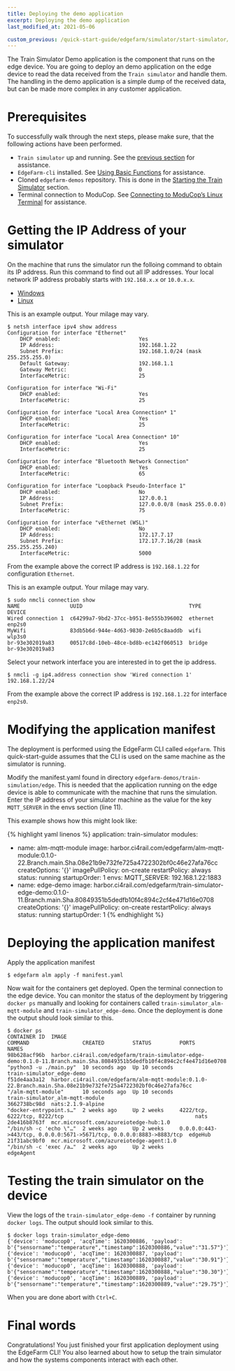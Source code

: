 ```yaml
---
title: Deploying the demo application
excerpt: Deploying the demo application
last_modified_at: 2021-05-06

custom_previous: /quick-start-guide/edgefarm/simulator/start-simulator/
---
```

The Train Simulator Demo application is the component that runs on the edge device. You are going to deploy an demo application on the edge device to read the data received from the `Train simulator` and handle them. The handling in the demo application is a simple dump of the received data, but can be made more complex in any customer application.

# Prerequisites

To successfully walk through the next steps, please make sure, that the following actions have been performed.

* `Train simulator` up and running. See the [previous section](/quick-start-guide/edgefarm/simulator/start-simulator/) for assistance.
* `EdgeFarm-cli` installed. See [Using Basic Functions](/quick-start-guide/edgefarm/basic-functions/) for assistance.
* Cloned `edgefarm-demos` repository. This is done in the [Starting the Train Simulator](/quick-start-guide/edgefarm/simulator/start-simulator/) section.
* Terminal connection to ModuCop. See [Connecting to ModuCop’s Linux Terminal](/quick-start-guide/moducop/connect-to-terminal/) for assistance.

# Getting the IP Address of your simulator

On the machine that runs the simulator run the folloing command to obtain its IP address.
Run this command to find out all IP addresses. Your local network IP address probably starts with `192.168.x.x` or `10.0.x.x`.

<ul class="nav nav-tabs">
  <li class="nav-item"><a class="nav-link active" data-toggle="tab" href="#Windows" role="tab" >Windows</a></li>
  <li class="nav-item"><a class="nav-link" data-toggle="tab" href="#Linux" role="tab">Linux</a></li>
</ul>
<div class="tab-content">
<div class="tab-pane fade in active" id="Windows" role="tabpanel" markdown="1">

This is an example output. Your milage may vary.

```console
$ netsh interface ipv4 show address
Configuration for interface "Ethernet"
    DHCP enabled:                         Yes
    IP Address:                           192.168.1.22
    Subnet Prefix:                        192.168.1.0/24 (mask 255.255.255.0)
    Default Gateway:                      192.168.1.1
    Gateway Metric:                       0
    InterfaceMetric:                      25

Configuration for interface "Wi-Fi"
    DHCP enabled:                         Yes
    InterfaceMetric:                      25

Configuration for interface "Local Area Connection* 1"
    DHCP enabled:                         Yes
    InterfaceMetric:                      25

Configuration for interface "Local Area Connection* 10"
    DHCP enabled:                         Yes
    InterfaceMetric:                      25

Configuration for interface "Bluetooth Network Connection"
    DHCP enabled:                         Yes
    InterfaceMetric:                      65

Configuration for interface "Loopback Pseudo-Interface 1"
    DHCP enabled:                         No
    IP Address:                           127.0.0.1
    Subnet Prefix:                        127.0.0.0/8 (mask 255.0.0.0)
    InterfaceMetric:                      75

Configuration for interface "vEthernet (WSL)"
    DHCP enabled:                         No
    IP Address:                           172.17.7.17
    Subnet Prefix:                        172.17.7.16/28 (mask 255.255.255.240)
    InterfaceMetric:                      5000
```

From the example above the correct IP address is `192.168.1.22` for configuration `Ethernet`.

</div>
<div class="tab-pane fade in" id="Linux" role="tabpanel" markdown="1">

This is an example output. Your milage may vary.

```console
$ sudo nmcli connection show                
NAME                UUID                                  TYPE       DEVICE          
Wired connection 1  c64299a7-9bd2-37cc-b951-8e555b396002  ethernet   enp2s0          
MyWifi              83db5b6d-944e-4d63-9830-2e6b5c8aaddb  wifi       wlp3s0          
br-93e302019a83     00517c8d-10eb-48ce-bd8b-ec142f060513  bridge     br-93e302019a83 
```

Select your network interface you are interested in to get the ip address.

```
$ nmcli -g ip4.address connection show 'Wired connection 1'                      
192.168.1.22/24
```
From the example above the correct IP address is `192.168.1.22` for interface `enp2s0`.

</div>
</div> <!-- tab-content -->

# Modifying the application manifest

The deployment is performed using the EdgeFarm CLI called `edgefarm`. This quick-start-guide assumes that the CLI is used on the same machine as the simulator is running.

Modify the manifest.yaml found in directory `edgefarm-demos/train-simulation/edge`. This is needed that the application running on the edge device is able to communicate with the machine that runs the simulation.
Enter the IP address of your simulator machine as the value for the key `MQTT_SERVER` in the envs section (line 11).

This example shows how this might look like:

{% highlight yaml linenos %}
application: train-simulator
modules:
  - name: alm-mqtt-module
    image: harbor.ci4rail.com/edgefarm/alm-mqtt-module:0.1.0-22.Branch.main.Sha.08e21b9e732fe725a4722302bf0c46e27afa76cc
    createOptions: '{}'
    imagePullPolicy: on-create
    restartPolicy: always
    status: running
    startupOrder: 1
    envs:
      MQTT_SERVER: 192.168.1.22:1883
  - name: edge-demo
    image:  harbor.ci4rail.com/edgefarm/train-simulator-edge-demo:0.1.0-11.Branch.main.Sha.80849351b5dedfb10f4c894c2cf4e471d16e0708
    createOptions: '{}'
    imagePullPolicy: on-create
    restartPolicy: always
    status: running
    startupOrder: 1
{% endhighlight %}

# Deploying the application manifest

Apply the application manifest 

```console
$ edgefarm alm apply -f manifest.yaml
```

Now wait for the containers get deployed.
Open the terminal connection to the edge device. You can monitor the status of the deployment by triggering `docker ps` manually and looking for containers called `train-simulator_alm-mqtt-module` and `train-simulator_edge-demo`.
Once the deployment is done the output should look similar to this.

```console
$ docker ps
CONTAINER ID  IMAGE                                                                                                                     COMMAND                 CREATED         STATUS         PORTS                                                                 NAMES
98b628acf96b  harbor.ci4rail.com/edgefarm/train-simulator-edge-demo:0.1.0-11.Branch.main.Sha.80849351b5dedfb10f4c894c2cf4e471d16e0708   "python3 -u ./main.py"  10 seconds ago  Up 10 seconds                                                                        train-simulator_edge-demo                
f51de4aa3a12  harbor.ci4rail.com/edgefarm/alm-mqtt-module:0.1.0-22.Branch.main.Sha.08e21b9e732fe725a4722302bf0c46e27afa76cc             "/alm-mqtt-module"      10 seconds ago  Up 10 seconds                                                                        train-simulator_alm-mqtt-module
3662738bc98d  nats:2.1.9-alpine                                                                                                         "docker-entrypoint.s…"  2 weeks ago     Up 2 weeks     4222/tcp, 6222/tcp, 8222/tcp                                          nats
2de416b8763f  mcr.microsoft.com/azureiotedge-hub:1.0                                                                                    "/bin/sh -c 'echo \"…"  2 weeks ago     Up 2 weeks     0.0.0.0:443->443/tcp, 0.0.0.0:5671->5671/tcp, 0.0.0.0:8883->8883/tcp  edgeHub
21f31abc9bf0  mcr.microsoft.com/azureiotedge-agent:1.0                                                                                  "/bin/sh -c 'exec /a…"  2 weeks ago     Up 2 weeks                                                                           edgeAgent
```

# Testing the train simulator on the device

View the logs of the `train-simulator_edge-demo -f` container by running `docker logs`. The output should look similar to this.

```console
$ docker logs train-simulator_edge-demo
{'device': 'moducop0', 'acqTime': 1620300886, 'payload': b'{"sensorname":"temperature","timestamp":1620300886,"value":"31.57"}'}
{'device': 'moducop0', 'acqTime': 1620300887, 'payload': b'{"sensorname":"temperature","timestamp":1620300887,"value":"30.91"}'}
{'device': 'moducop0', 'acqTime': 1620300888, 'payload': b'{"sensorname":"temperature","timestamp":1620300888,"value":"30.30"}'}
{'device': 'moducop0', 'acqTime': 1620300889, 'payload': b'{"sensorname":"temperature","timestamp":1620300889,"value":"29.75"}'}
```

When you are done abort with `Ctrl+C`.

# Final words

Congratulations! You just finished your first application deployment using the EdgeFarm CLI!
You also learned about how to setup the train simulator and how the systems components interact with each other.
